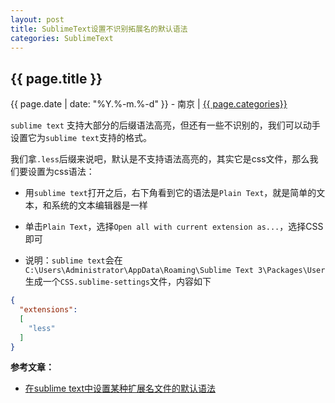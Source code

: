 ```yaml
---
layout: post
title: SublimeText设置不识别拓展名的默认语法
categories: SublimeText
---
```


## {{ page.title }}

{{ page.date | date: "%Y.%-m.%-d" }} - 南京 | <a href="/archive#{{ page.categories }}">{{ page.categories}}</a>

`sublime text` 支持大部分的后缀语法高亮，但还有一些不识别的，我们可以动手设置它为`sublime text`支持的格式。

我们拿`.less`后缀来说吧，默认是不支持语法高亮的，其实它是css文件，那么我们要设置为css语法：

* 用`sublime text`打开之后，右下角看到它的语法是`Plain Text`，就是简单的文本，和系统的文本编辑器是一样

* 单击`Plain Text`，选择`Open all with current extension as...`，选择CSS即可

* 说明：`sublime text`会在`C:\Users\Administrator\AppData\Roaming\Sublime Text 3\Packages\User`生成一个`CSS.sublime-settings`文件，内容如下

```json
{
  "extensions":
  [
    "less"
  ]
}
```

**参考文章：**

* [在sublime text中设置某种扩展名文件的默认语法][1]


[1]: http://shashanzhao.com/archives/971.html
